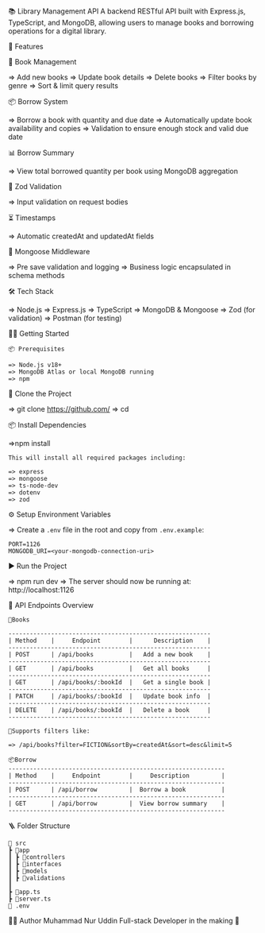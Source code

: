 📚 Library Management API
A backend RESTful API built with Express.js, TypeScript, and MongoDB, allowing users to manage books and borrowing operations for a digital library.

🚀 Features

📖 Book Management

=> Add new books
=> Update book details
=> Delete books
=> Filter books by genre
=> Sort & limit query results

📦 Borrow System

=> Borrow a book with quantity and due date
=> Automatically update book availability and copies
=> Validation to ensure enough stock and valid due date

📊 Borrow Summary

=> View total borrowed quantity per book using MongoDB aggregation

🪪 Zod Validation

=> Input validation on request bodies

⏳ Timestamps

=> Automatic createdAt and updatedAt fields

🧠 Mongoose Middleware

=> Pre save validation and logging
=> Business logic encapsulated in schema methods

🛠️ Tech Stack

=> Node.js
=> Express.js
=> TypeScript
=> MongoDB & Mongoose
=> Zod (for validation)
=> Postman (for testing)

🧑‍💻 Getting Started

    📦 Prerequisites

    => Node.js v18+
    => MongoDB Atlas or local MongoDB running
    => npm

📁 Clone the Project

=> git clone https://github.com/
=> cd

📦 Install Dependencies

=>npm install

    This will install all required packages including:

    => express
    => mongoose
    => ts-node-dev
    => dotenv
    => zod

⚙️ Setup Environment Variables

=> Create a `.env` file in the root and copy from `.env.example`:

    PORT=1126
    MONGODB_URI=<your-mongodb-connection-uri>

▶️ Run the Project

=> npm run dev
=> The server should now be running at: http://localhost:1126

🧪 API Endpoints Overview

    📕Books

    ---------------------------------------------------------
    | Method    |     Endpoint        |      Description    |
    ---------------------------------------------------------
    | POST      | /api/books          |   Add a new book    |
    ---------------------------------------------------------
    | GET       | /api/books          |   Get all books     |
    ---------------------------------------------------------
    | GET       | /api/books/:bookId  |   Get a single book |
    ---------------------------------------------------------
    | PATCH     | /api/books/:bookId  |   Update book info  |
    ---------------------------------------------------------
    | DELETE    | /api/books/:bookId  |   Delete a book     |
    ---------------------------------------------------------

    📏Supports filters like:

    => /api/books?filter=FICTION&sortBy=createdAt&sort=desc&limit=5

    📦Borrow
    -------------------------------------------------------------
    | Method    |     Endpoint        |     Description         |
    -------------------------------------------------------------
    | POST      | /api/borrow         |  Borrow a book          |
    -------------------------------------------------------------
    | GET       | /api/borrow         |  View borrow summary    |
    -------------------------------------------------------------

🪜 Folder Structure

    📁 src
    ┣ 📁app
    ┃ ┣ 📁controllers
    ┃ ┣ 📁interfaces
    ┃ ┣ 📁models
    ┃ ┣ 📁validations
    ┃
    ┣ 📜app.ts
    ┣ 📜server.ts
    📁 .env

👨‍🔧 Author
Muhammad Nur Uddin
Full-stack Developer in the making 🚀
